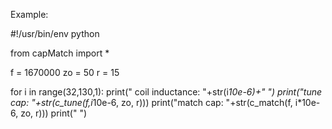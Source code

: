 

Example:

#!/usr/bin/env python

from capMatch import *

f = 1670000
zo = 50
r = 15

for i in range(32,130,1):
    print("    coil inductance:  "+str(i*10e-6)+"     ")
    print("tune cap:  "+str(c_tune(f,i*10e-6, zo, r)))
    print("match cap:  "+str(c_match(f, i*10e-6, zo, r)))
    print(" ")


